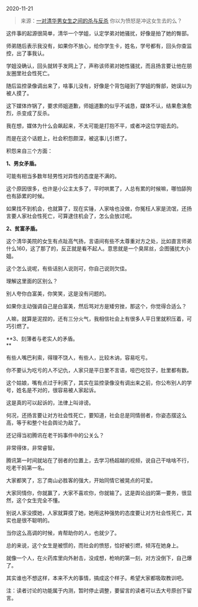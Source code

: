 2020-11-21

> 来源：[一对清华男女生之间的杀与反杀](http://mp.weixin.qq.com/s?__biz=MzU3NDc5Nzc0NQ==&mid=2247495737&idx=1&sn=5871d5106e6367b792911515822fdbdd&chksm=fd2e52e7ca59dbf15f7bec546111a85af036e2dfbcf919c771bf558ac92936168d6dfec6259e&scene=27#wechat_redirect)
> 你以为愤怒是冲这女生去的么？

这件事的起源很简单，清华一个学姐，认定学弟对她骚扰，好像是拍了她的臀部。  

  

师弟随后表示我没有，如果你不放心，给你学生卡，姓名，学号都有，回头你查监控，出了事我认。

  

学姐没确认，回头就转手发网上了，声称该师弟对她性骚扰，而且扬言要让他在朋友圈里社会性死亡。

  

随后监控录像调出来了，啥事儿没有，好像是个背包碰到了学姐的臀部，她误以为被人摸了。  

  

这下媒体炸锅了，要求师姐道歉，师姐道歉的似乎不诚恳，媒体不认，结果愈演愈烈，杀变成了反杀。

  

我在想，媒体为什么会飙起来，不太可能是打抱不平，或者冲这位学姐去的。

  

而是在这个话题上，社会积怨颇深，被这事儿引燃了。  

  

积怨来自三个方面：  

  

 **1、男女矛盾。**

  

可能有相当多数年轻男性对异性的态度是不满的。  

  

这个原因很多，也许是小公主太多了，平时哄累了，人总有累的时候嘛，哪怕舔狗也有舔累的时候。  

  

如果找不到机会，也就算了，现在实锤，人家啥也没做，你冤枉人家是流氓，还扬言要人家社会性死亡，可算逮住机会了，怎么会放过呢。  

  

 **2、贫富矛盾。**

  

这个清华美院的女生有点趾高气扬，言语间有些不太尊重对方之处，比如直言师弟什么160，这了那了的，反正就是看不起人。意思就是一个臭屌丝，企图骚扰大小姐。  

  

这个怎么说呢，有些话别人说则可，你自己说则欠佳。

  

理解这里面的区别么？

  

别人夸你白富美，你笑笑，这是没有问题的。

  

如果你主动强调自己是白富美，然后骂对方是矮穷挫，那这个，你觉得合适么？  

  

人嘛，就算是泥捏的，还有三分火气，我相信社会上有很多人平日里就积压着，可巧引燃了。

  

 **3、刻薄者与老实人的矛盾。  
**

  

有些人嘴巴利索，得理不饶人，有些人，比较木讷，容易吃亏。  

  

你不要认为吃亏的人不记仇，人家只是平日里不言语，哑巴吃饺子，肚里都有数。  

  

这个姑娘，嘴有点过于利索了，其实在监控录像没有调出来之前，你公布别人的学号，姓名是不对的，很容易被人家起诉。  

  

这是真的可以起诉的，法律上叫诽谤。

  

何况，还扬言要让对方社会性死亡，要知道，社会总是同情弱者，你姿态摆这么高，等于和整个社会舆论为敌了。  

  

还记得当初腾讯在老干妈事件中的公关么？  

  

非常得体，非常睿智。

  

腾讯第一时间就站在了弱者的位置上，去学习杨超越的视频，说自己干啥啥不行，吃老干妈第一名。

  

大家都笑了，忘了南山必胜客的强大，开始同情它被晃点的可爱。

  

大家同情你，你就赢了，大家不喜欢你，你就输了。这是舆论战的第一要务，很显然，这个女生完全不懂。  

  

别说人家没摸她，人家就算摸了她，她用这种强势的态度要让对方社会性死亡，其实也是很不聪明的。

  

当你这么高调的时候，肯帮助你的人，也就少了。  

  

总的来说，这个女生是被惯的，而社会的愤怒，恰好被引燃，倾泻在她身上。  

  

就像一个人，在火药库里向外射击，没成想，枪响的第一刻，对方没倒下，自己爆了。

  

其实谁也不想这样，本来不大的事情，搞成这个样子。希望大家都吸取教训吧。

  

注：读者讨论的功能属于内测，暂时停止调整，要留言的读者可以去大号原创下留言。

